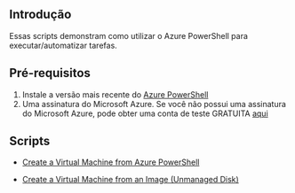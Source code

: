 ## Introdução
Essas scripts demonstram como utilizar o Azure PowerShell para executar/automatizar tarefas.

## Pré-requisitos
1. Instale a versão mais recente do [Azure PowerShell](http://go.microsoft.com/?linkid=9811175&clcid=0x409)
2. Uma assinatura do Microsoft Azure. Se você não possui uma assinatura do Microsoft Azure, pode obter uma conta de teste GRATUITA [aqui](http://go.microsoft.com/fwlink/?LinkId=330212)

  ## Scripts
  
  + [Create a Virtual Machine from Azure PowerShell](https://github.com/xdanielribeiro/azurepowershell/blob/master/CreateVirtualMachineFromAzurePowerShell.ps1)
  
  + [Create a Virtual Machine from an Image (Unmanaged Disk)](https://github.com/xdanielribeiro/azurepowershell/blob/master/CreateVirtualMachineFromAnImage.ps1)
  
